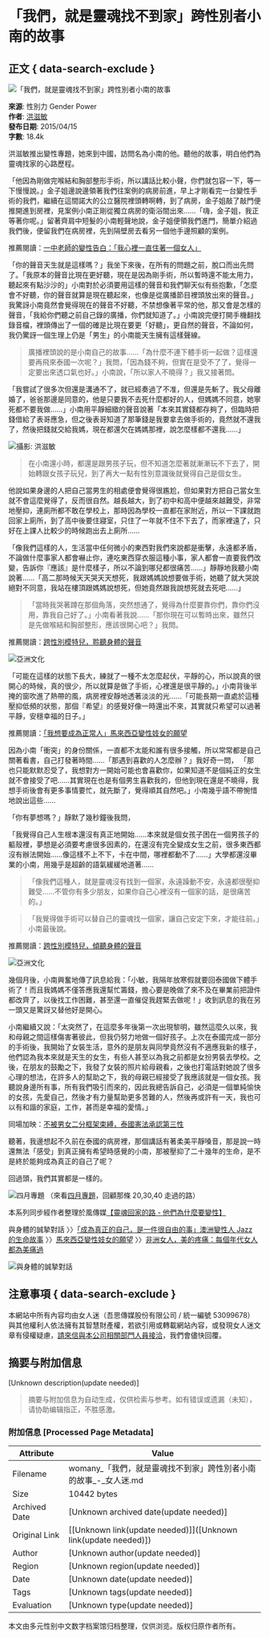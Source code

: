 # 「我們，就是靈魂找不到家」跨性別者小南的故事

## 正文 { data-search-exclude }


![「我們，就是靈魂找不到家」跨性別者小南的故事](https://womany.net/cdn-cgi/image/w=1119,f=auto,fit=scale-down/https://castle.womany.net/images/articles/7232/womany_ying_mu_kuai_zhao_2015_04_14__xia_wu_9_19_11_1429017675-10074-8548.png)

**來源**: 性別力 Gender Power  
**作者**: [洪滋敏](https://authors/hom1022?ref=s_a_author)  
**發布日期**: 2015/04/15  
**字數**: 18.4k  

洪滋敏推出變性專題，她來到中國，訪問名為小南的他。聽他的故事，明白他們為靈魂找家的心路歷程。

「他因為剛做完喉結和胸部整形手術，所以講話比較小聲，你們就包容一下，等一下慢慢說。」金子姐邊說邊領著我們往案例的病房前進，早上才剛看完一台變性手術的我們，繼續在這間諾大的公立醫院裡頭轉啊轉，到了病房，金子姐敲了敲門便推開進到房裡，見案例小南正剛從獨立病房的衛浴間出來……「嗨，金子姐，我正等著你呢。」留著齊肩中短髮的小南輕聲地說，金子姐便領我們進門，簡單介紹過我們後，便留我們在病房裡，先到隔壁房去看另一個他手邊照顧的案例。

推薦閱讀：[一中老師的變性告白：「我心裡一直住著一個女人」](https://womany.net/read/article/7203?ref=readout_text)

「你的聲音天生就是這樣嗎？」我坐下來後，在所有的問題之前，脫口而出先問了。「我原本的聲音比現在更好聽，現在是因為剛手術，所以暫時還不能太用力，聽起來有點沙沙的」小南對於必須要用這樣的聲音和我們聊天似有些抱歉，「怎麼會不好聽，你的聲音就算是現在聽起來，也像是從廣播節目裡頭放出來的聲音。」我驚訝小南竟然會覺得現在的聲音不好聽，不禁想像著平常的他，那又會是怎樣的聲音，「我給你們聽之前自己錄的廣播，你們就知道了。」小南說完便打開手機翻找錄音檔，裡頭傳出了一個的確是比現在要更「好聽」，更自然的聲音，不論如何，我仍驚訝一個生理上仍是「男生」的小南能天生擁有這樣聲線。

> 廣播裡頭說的是小南自己的故事……「為什麼不連下體手術一起做？這樣還要再飛來泰國一次呢？」我問，「因為錢不夠，但實在是受不了了，覺得一定要出來透口氣也好。」小南說，「所以家人不曉得？」我又接著問。

「我嘗試了很多次但還是溝通不了，就已經奏過了不准，但還是先斬了。我父母離婚了，爸爸那邊是同意的，他是只要我不去死什麼都好的人，但媽媽不同意，她寧死都不要我做……」小南用平靜細緻的聲音說著「本來其實錢都存夠了，但臨時把錢借給了表哥應急，但之後表哥知道了那筆錢是我要拿去做手術的，竟然就不還我了，然後把錢就交給我媽，現在都還欠在媽媽那裡，說怎麼樣都不還我……」

![攝影: 洪滋敏](https://womany.net/cdn-cgi/image/w=800,fit=scale-down,f=auto/https://castle.womany.net/images/content/pictures/27637/womany_IMG_5560_1429017444-11996-2585.jpg)

> 在小南還小時，都還是跟男孩子玩，但不知道怎麼著就漸漸玩不下去了，開始轉跟女孩子玩兒，到了再大一點有性別意識後就覺得自己是個女生。

他說如果身邊的人把自己當男生的相處便會覺得很尷尬，但如果對方把自己當女生就不會這麼覺得了，反而很自然。越長越大，到了初中和高中便越來越難受，非常地壓抑，連廁所都不敢在學校上，那時因為學校一直都在家附近，所以一下課就跑回家上廁所，到了高中後要住寢室，只住了一年就不住不下去了，而家裡遠了，只好在上課人比較少的時候跑出去上廁所……

「像我們這樣的人，生活當中任何微小的東西對我們來說都是衝擊，永遠都矛盾，不論做什麼事家人都會嚇止你，連吃東西穿衣服這種小事，家人都會一直要我們改變，告訴你『應該』是什麼樣子，所以不論到哪兒都很痛苦……」靜靜地我聽小南說著……「高二那時候天天哭天天想死，我跟媽媽說想要做手術，她聽了就大哭說絕對不同意，我站在樓頂跟媽媽說想死，但她竟然跟我說想死就去死吧……」

> 「當時我哭著蹲在那個角落，突然想通了，覺得為什麼要靠你們，靠你們沒用，靠我自己好了。」小南看著我說……「那你現在可以暫時出來，雖然只是先做喉結和胸部整形，應該很開心吧？」我問。

推薦閱讀：[跨性別模特兒，聆聽身體的聲音](https://womany.net/read/article/3995?ref=readout_text)

![亞洲文化](https://womany.net/cdn-cgi/image/w=600,h=500,fit=scale-down,f=auto/https://castle.womany.net/images/ad_items/21052/d55c870caa1ea44f5a739d2284fa259d.png)

「可能在這樣的狀態下長大，練就了一種不太怎麼起伏，平靜的心，所以說真的很開心的時候，真的很少，所以就算是做了手術，心裡還是很平靜的。」小南背後半掩的窗吹進了熱帶的風，病房裡安靜地透著淡淡的光……「可能長期一直處於這種壓抑低頻的狀態，那個『希望』的感覺好像一時還出不來，其實就只希望可以過著平靜，安穩幸福的日子。」

推薦閱讀：[「我想要成為正常人」馬來西亞變性妓女的願望](https://womany.net/read/article/5469?ref=readout_text)

因為小南「衝突」的身份關係，一直都不太能和誰有很多接觸，所以常常都是自己關著看書，自己打發著時間……「那遇到喜歡的人怎麼辦？」我好奇一問， 「那也只能默默忍受了，我想對方一開始可能也會喜歡你，如果知道不是個純正的女生就不會接受了吧……其實現在也是有個男生喜歡我的，但他到現在還是不曉得，我想手術後會有更多事情要忙，就先斷了，覺得順其自然吧。」小南幾乎語不帶惋惜地說出這些……

「你有夢想嗎？」靜默了幾秒鐘後我問，

「我覺得自己人生根本還沒有真正地開始……本來就是個女孩子困在一個男孩子的軀殼裡，夢想是必須要考慮很多因素的，在還沒有完全變成女生之前，很多東西都沒有辦法開始……像這樣不上不下，卡在中間，哪裡都動不了……」大學都還沒畢業的小南，用幾乎是超齡的語氣緩緩地道著……

> 「像我們這種人，就是靈魂沒有找到一個家，永遠躁動不安，永遠都很壓抑難受……不管你有多少朋友，如果你自己心裡沒有一個家的話，是很痛苦的。」

> 「我覺得做手術可以替自己的靈魂找一個家，讓自己安定下來，才能往前。」小南最後說。

推薦閱讀：[跨性別模特兒，傾聽身體的聲音](https://womany.net/read/article/3995?ref=readout_text)

![亞洲文化](https://womany.net/cdn-cgi/image/w=600,h=500,fit=scale-down,f=auto/https://castle.womany.net/images/ad_items/21054/9cf70c725be5b0120f546f25bd6f4a49.png)

幾個月後，小南興奮地傳了訊息給我：「小敏，我隔年放寒假就要回泰國做下體手術了！而且我媽媽不僅答應我還幫忙籌錢，擔心要是晚做了來不及在畢業前把證件都改齊了，以後找工作困難，甚至還一直催促我趕緊去做呢！」收到訊息的我在另一頭又是驚訝又替他好是開心。

小南繼續又說：「太突然了，在這麼多年後第一次出現黎明，雖然這麼久以來，我和母親之間這樣傷害著彼此，但我仍努力地做一個好孩子。上次在泰國完成一部分的手術後，我開始了女裝生活，意外的是朋友與同學竟然沒有不適應我新的樣子，他們認為我本來就是天生的女生，有些人甚至以為我之前都是女扮男裝去學校。之後，在朋友的鼓勵之下，我發了女裝的照片給母親看，之後也打電話對她說了很多心理的想法，在許多人的幫助之下，我的母親已經接受了我應該就是一個女孩。我聽說身邊所有事，所有我們吸引而來的，因此我總告訴自己，必須是一個單純愉快的女孩，先愛自己，然後才有力量幫助更多苦難的人，然後再或許有一天，我也可以有和諧的家庭，工作，甚而是幸福的愛情。」

同場加映：[不被男女二分框架束縛，泰國憲法承認第三性](https://womany.net/read/article/6624?ref=readout_text)

聽著，我邊想起不久前在泰國的病房裡，那個講話有著柔美平靜嗓音，那是說一時還無法「感受」到真正擁有希望時感覺的小南，那被壓抑了二十幾年的生命，是不是終於能夠成為真正的自己了呢？

回過頭，我們其實都是一樣的。

![四月專題](https://womany.net/cdn-cgi/image/w=800,fit=scale-down,f=auto/https://castle.womany.net/images/content/pictures/26939/womany_203040_nv_ren_de_dui_hua_620250_1427790775-10758-3532.jpg) （來看[四月專題](https://womany.net/collections/201504herstory?ref=readend)，回顧那條 20,30,40 走過的路）

本系列同步經作者整理於風傳媒[【靈魂回家的路 - 他們為什麼要變性】](http://mag.stormmediagroup.com/55036/)

與身體的誠摯對話 〉〉[「成為真正的自己，是一件很自由的事」澳洲變性人 Jazz 的生命故事](https://womany.net/read/article/6428?ref=readend) 〉〉[馬來西亞變性妓女的願望](https://womany.net/read/article/5469?ref=readend) 〉〉[非洲女人，美的疼痛：每個年代女人都為美痛過](https://womany.net/read/article/6991?ref=readend)

![與身體的誠摯對話](https://womany.net/cdn-cgi/image/w=1200,fit=scale-down,f=auto/https://castle.womany.net/images/ad_items/21058/f9236aeb0952c86378592f55c81738d3.png)

## 注意事項 { data-search-exclude }

本網站中所有內容均由女人迷（吾思傳媒股份有限公司 / 統一編號 53099678）與其他權利人依法擁有其智慧財產權，若欲引用或轉載網站內容，或發現女人迷文章有侵權疑慮，[請來信與本公司相關部門人員接洽](mailto:content@womany.net)，我們會儘快回覆。
<!-- tcd_original_link https://womany.net/read/article/7232 -->


## 摘要与附加信息

<!-- tcd_abstract -->
[Unknown description(update needed)]
<!-- tcd_abstract_end -->

> 摘要与附加信息为自动生成，仅供检索与参考。如有错误或遗漏（未知），请协助编辑指正，不胜感激。

### 附加信息 [Processed Page Metadata]

| Attribute       | Value                                  |
|-----------------|----------------------------------------|
| Filename        | womany_「我們，就是靈魂找不到家」跨性別者小南的故事_-_女人迷.md                             |
| Size            | 10442 bytes                           |
| Archived Date   | [Unknown archived date(update needed)]                             |
| Original Link   | [[Unknown link(update needed)]]([Unknown link(update needed)])                       |
| Author          | [Unknown author(update needed)]                               |
| Region          | [Unknown region(update needed)]                               |
| Date            | [Unknown date(update needed)]                                 |
| Tags            | [Unknown tags(update needed)]                                 |
| Evaluation            | [Unknown type(update needed)]                                 |
<!-- tcd_table_end -->

本文由多元性别中文数字档案馆归档整理，仅供浏览。版权归原作者所有。
